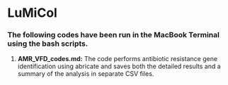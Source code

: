 # LuMiCol

### The following codes have been run in the MacBook Terminal using the bash scripts.

1. **AMR_VFD_codes.md:** The code performs antibiotic resistance gene identification using abricate and saves both the detailed results and a summary of the analysis in separate CSV files.
